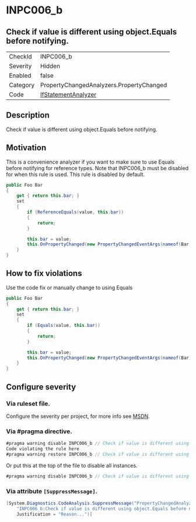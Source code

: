 # INPC006_b
## Check if value is different using object.Equals before notifying.

<!-- start generated table -->
<table>
  <tr>
    <td>CheckId</td>
    <td>INPC006_b</td>
  </tr>
  <tr>
    <td>Severity</td>
    <td>Hidden</td>
  </tr>
  <tr>
    <td>Enabled</td>
    <td>false</td>
  </tr>
  <tr>
    <td>Category</td>
    <td>PropertyChangedAnalyzers.PropertyChanged</td>
  </tr>
  <tr>
    <td>Code</td>
    <td><a href="https://github.com/DotNetAnalyzers/PropertyChangedAnalyzers/blob/master/PropertyChangedAnalyzers.Analyzers/NodeAnalyzers/IfStatementAnalyzer.cs">IfStatementAnalyzer</a></td>
  </tr>
</table>
<!-- end generated table -->

## Description

Check if value is different using object.Equals before notifying.

## Motivation

This is a convenience analyzer if you want to make sure to use Equals before notifying for reference types.
Note that INPC006_b must be disabled for when this rule is used.
This rule is disabled by default.

```c#
public Foo Bar
{
    get { return this.bar; }
    set
    {
        if (ReferenceEquals(value, this.bar))
        {
            return;
        }

        this.bar = value;
        this.OnPropertyChanged(new PropertyChangedEventArgs(nameof(Bar)));
    }
}
```

## How to fix violations

Use the code fix or manually change to using Equals

```c#
public Foo Bar
{
    get { return this.bar; }
    set
    {
        if (Equals(value, this.bar))
        {
            return;
        }

        this.bar = value;
        this.OnPropertyChanged(new PropertyChangedEventArgs(nameof(Bar)));
    }
}
```

<!-- start generated config severity -->
## Configure severity

### Via ruleset file.

Configure the severity per project, for more info see [MSDN](https://msdn.microsoft.com/en-us/library/dd264949.aspx).

### Via #pragma directive.
```C#
#pragma warning disable INPC006_b // Check if value is different using object.Equals before notifying.
Code violating the rule here
#pragma warning restore INPC006_b // Check if value is different using object.Equals before notifying.
```

Or put this at the top of the file to disable all instances.
```C#
#pragma warning disable INPC006_b // Check if value is different using object.Equals before notifying.
```

### Via attribute `[SuppressMessage]`.

```C#
[System.Diagnostics.CodeAnalysis.SuppressMessage("PropertyChangedAnalyzers.PropertyChanged", 
    "INPC006_b:Check if value is different using object.Equals before notifying.", 
    Justification = "Reason...")]
```
<!-- end generated config severity -->